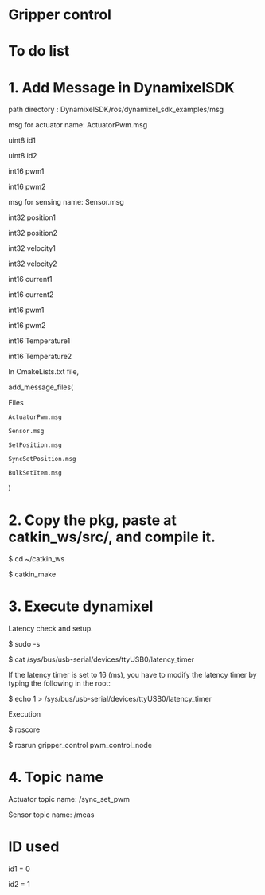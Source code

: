 # Gripper control

# To do list

# 1. Add Message in DynamixelSDK

path directory : DynamixelSDK/ros/dynamixel_sdk_examples/msg

msg for actuator name: ActuatorPwm.msg

uint8 id1

uint8 id2

int16 pwm1

int16 pwm2

msg for sensing name: Sensor.msg

int32 position1

int32 position2

int32 velocity1

int32 velocity2

int16 current1

int16 current2

int16 pwm1

int16 pwm2

int16 Temperature1

int16 Temperature2

In CmakeLists.txt file,

add_message_files(

  Files
    
    ActuatorPwm.msg
    
    Sensor.msg
    
    SetPosition.msg
    
    SyncSetPosition.msg
    
    BulkSetItem.msg
)

# 2. Copy the pkg, paste at catkin_ws/src/, and compile it.

$ cd ~/catkin_ws

$ catkin_make

# 3. Execute dynamixel

Latency check and setup.

$ sudo -s

$ cat /sys/bus/usb-serial/devices/ttyUSB0/latency_timer

If the latency timer is set to 16 (ms), you have to modify the latency timer by typing the following in the root:

$ echo 1 > /sys/bus/usb-serial/devices/ttyUSB0/latency_timer

Execution

$ roscore

$ rosrun gripper_control pwm_control_node

# 4. Topic name

Actuator topic name: /sync_set_pwm

Sensor topic name: /meas

# ID used

id1 = 0

id2 = 1
